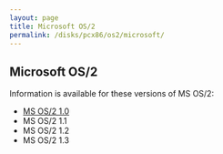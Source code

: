 ```yaml
---
layout: page
title: Microsoft OS/2
permalink: /disks/pcx86/os2/microsoft/
---
```


Microsoft OS/2
--------------

Information is available for these versions of MS OS/2:

* [MS OS/2 1.0](1.0/)
* MS OS/2 1.1
* MS OS/2 1.2
* MS OS/2 1.3
